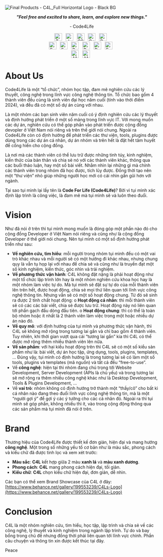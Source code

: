 ![Final Products - C4L_Full Horizontal Logo  - Black BG](https://github.com/Code4life-Labs/.github/assets/86825061/8e2b1dec-ebc2-4b3c-a864-86b9f8947191)

<div>
  <p align="center">
    <strong><em>"Feel free and excited to share, learn, and explore new things."</em></strong>
    <p align="center">- Code4Life</p>
  </p>
</div>

<div align="center">
  <span><img src="https://img.shields.io/badge/TypeScript-007ACC?style=for-the-badge&logo=typescript&logoColor=white" title="Typescript" height="25" /></span>
  &nbsp;
  <span><img src="https://img.shields.io/badge/JavaScript-323330?style=for-the-badge&logo=javascript&logoColor=F7DF1E" alt="Javascript logo" title="Javascript" height="25" /></span>
  &nbsp;
  <span><img src="https://img.shields.io/badge/C%23-239120?style=for-the-badge&logo=csharp&logoColor=white" alt="CSharp logo" title="CSharp" height="25" /></span>
  &nbsp;
  <span><img src="https://img.shields.io/badge/C%2B%2B-00599C?style=for-the-badge&logo=c%2B%2B&logoColor=white" alt="C++ logo" title="C++" height="25" /></span>
  &nbsp;
  <span><img src="https://img.shields.io/badge/Rust-F46623?style=for-the-badge&logo=rust&logoColor=white" alt="Rust logo" title="Rust" height="25" /></span>
  &nbsp;
</div>
<div align="center">
  <span><img src="https://img.shields.io/badge/Node%20js-339933?style=for-the-badge&logo=nodedotjs&logoColor=white" alt="Express logo" title="Express" height="25" /></span>
  &nbsp;
  <span><img src="https://img.shields.io/badge/Express%20js-000000?style=for-the-badge&logo=express&logoColor=white" alt="Express logo" title="Express" height="25" /></span>
  &nbsp;
  <span><img src="https://img.shields.io/badge/React-20232A?style=for-the-badge&logo=react&logoColor=61DAFB" alt="React logo" title="React" height="25" /></span>
  &nbsp;
  <span><img src="https://img.shields.io/badge/React_Native-20232A?style=for-the-badge&logo=react&logoColor=61DAFB" alt="React Native logo" title="React Native" height="25" /></span>
  &nbsp;
  <span><img src="https://img.shields.io/badge/Redux-593D88?style=for-the-badge&logo=redux&logoColor=white" alt="React logo" title="React" height="25" /></span>
  &nbsp;
  <span><img src="https://img.shields.io/badge/Socket.io-010101?&style=for-the-badge&logo=Socket.io&logoColor=white" alt="Express logo" title="Express" height="25" /></span>
  &nbsp;
</div>
<div align="center">
  <span><img src="https://img.shields.io/badge/MongoDB-4EA94B?style=for-the-badge&logo=mongodb&logoColor=white" alt="MongoDB logo" title="MongoDB" height="25" /></span>
  &nbsp;
  <span><img src="https://img.shields.io/badge/Microsoft%20SQL%20Server-CC2927?style=for-the-badge&logo=microsoft%20sql%20server&logoColor=white" alt="MS SQL Server logo" title="MS SQL Server" height="25" /></span>
  &nbsp;
</div>

# About Us
Code4Life là một “tổ chức”, nhóm học tập, đam mê nghiên cứu các lý thuyết, công nghệ trong lĩnh vực công nghệ thông tin. Tổ chức bao gồm 4 thành viên đều cùng là sinh viên đại học năm cuối (tính vào thời điểm 2024), và đều đã có một số dự án cùng với nhau.

Là một nhóm các bạn sinh viên năm cuối có ý định nghiên cứu các lý thuyết và định hướng phát triển ở một số mảng trong lĩnh vực IT. Với mong muốn các dự án, nghiên cứu có thể góp phần vào phát triển được cộng đồng devopler ở Việt Nam nói riêng và trên thế giới nói chung. Ngoài ra Code4Life còn có định hướng để phát triển các thư viện, tools, plugins được dùng trong các dự án cá nhân, dự án nhóm và trên hết là đặt hết tâm huyết để cống hiến cho cộng đồng.

Là nơi mà các thành viên có thể lưu trữ được những tinh túy, kinh nghiệm, kiến thức của bản thân và chia sẻ nó với các thành viên khác, thông qua các buổi thảo luận, hay một số bài viết. Nhằm nhìn lại những gì mà chính các thành viên trong nhóm đã học được, tích lũy được. Đồng thời tạo nên một “thư viện” nhỏ giúp những người học mới có cái nhìn gần gũi hơn với ngành.

Tại sao tụi mình lại lấy tên là __Code For Life (Code4Life)__? Bởi vì tụi mình xác định lập trình là công việc, là đam mê mà tụi mình sẽ và luôn theo đuổi.

# Vision
Như đã nói ở trên thì tụi mình mong muốn là đóng góp một phần nào đó cho cộng đồng Developer ở Việt Nam nói riêng và cũng như là cộng đồng Developer ở thế giới nói chung. Nên tụi mình có một số định hướng phát triển như sau:
  -	__Về nghiên cứu, tìm hiểu__: mỗi người trong nhóm tụi mình đều có một vai trò khác nhau và mỗi người sẽ có một hướng đi khác nhau, nhưng chung quy là vẫn tụ họp lại với nhau để chia sẻ và cũng như là truyền đạt một số kinh nghiệm, kiến thức, góc nhìn và trải nghiệm.
  -	__Về phương thức vận hành__: C4L không đặt nặng là phải hoạt động như một tổ chức lập trình lớn hay là một nhóm nghiên cứu khoa học hay là một nhóm làm việc tự do. Mà tụi mình sẽ đặt sự tự do của mỗi thành viên lên trên hết, được hoạt động, chia sẻ mọi thứ liên quan tới lĩnh vực công nghệ thông tin. Nhưng vẫn sẽ có một số hoạt động chung. Từ đó sẽ sinh ra được 2 tính chất hoạt động:
    o	__Hoạt động cá nhân__: thì mỗi thành viên sẽ có các các bài viết, chia sẻ được lưu trữ. Hoạt động này nó liên quan tới phần gạch đầu dòng đầu tiên.
    o	__Hoạt động chung__: thì có thể là toàn bộ nhóm hoặc ít nhất là 2 thành viên làm việc trong một hoặc nhiều dự án nào đó.
  -	__Về quy mô__: với định hướng của tụi mình và phương thức vận hành, thì C4L sẽ không mở rộng trong tương lai gần và chỉ bao gồm 4 thành viên. Tuy nhiên, khi thời gian vượt qua cái “tương lai gần” kia thì C4L có thể được mở rộng thêm nhiều thành viên lên nữa.
  -	__Về sản phẩm__: với hai kiểu hoạt động trên thì C4L sẽ có một số kiểu sản phẩm như là: bài viết, dự án học tập, ứng dụng, tools, plugins, templates, … Đúng vậy, tụi mình có định hướng là trong tương lai sẽ có làm một số tools, plugins và templates (mã nguồn) và tất cả đều “free-to-use”.
  -	Về __công nghệ__: hiện tại thì nhóm đang chú trọng tới Website Development, Server Development (APIs là chủ yếu) và trong tương lai sẽ mở rộng ra thêm nhiều công nghệ khác như là Desktop Development, Tools & Plugins Development, …
  -	Về __vai trò__: nhóm không có định hướng trở thành một “thầy/cô” cho bất kì cá nhân nào đang theo đuổi lĩnh vực công nghệ thông tin, mà là một “người gợi ý” để gợi ý các ý tưởng cho các cá nhân đó. Ngoài ra thì tụi mình sẽ góp phần, không nhiều thì ít, vào trong cộng động thông qua các sản phẩm mà tụi mình đã nói ở trên.

# Brand
Thương hiệu của Code4Life được thiết kế đơn giản, hiện đại và mang hướng __công nghệ__. Một trong số những yếu tố cơ bản như là màu sắc, phong cách và kiểu chữ đã được tinh lọc và xem xét trước:
  - __Màu sắc__: __C4L__ kết hợp giữa 2 màu __xanh lá__ và __màu xanh dương__.
  - __Phong cách__: __C4L__ mang phong cách hiện đại, tối giản.
  - __Kiểu chữ__: __C4L__ chọn kiểu chữ hiện đại, đơn giản, dễ nhìn.

Các bạn có thể xem Brand Showcase của C4L ở đây: [https://www.behance.net/gallery/199553239/C4Ls-Logo](https://www.behance.net/gallery/199553239/C4Ls-Logo)

# Conclusion
C4L là một nhóm nghiên cứu, tìm hiểu, học tập, lập trình và chia sẻ về các công nghệ, lý thuyết và kinh nghiệm trong ngành lập trình. Tự do và bay bổng trong chủ đề nhưng đồng thời phải liên quan tới lĩnh vực chính. Phần câu chuyện và thông tin xin được kết thúc tại đây.

Peace
